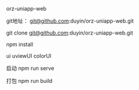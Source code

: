 <!--
 * @Author: 杜印 m18612326243@163.com
 * @Date: 2022-12-24 18:52:18
 * @LastEditors: 杜印 m18612326243@163.com
 * @LastEditTime: 2023-02-14 18:23:30
 * @FilePath: /orz-uniapp-web/README.md
 * @Description: 这是默认设置,请设置`customMade`, 打开koroFileHeader查看配置 进行设置: https://github.com/OBKoro1/koro1FileHeader/wiki/%E9%85%8D%E7%BD%AE
-->

orz-uniapp-web

git地址：
git@github.com:duyin/orz-uniapp-web.git

git clone git@github.com:duyin/orz-uniapp-web.git

npm install 


ui
uviewUI
colorUI


启动
npm run serve

打包
npm run build 

